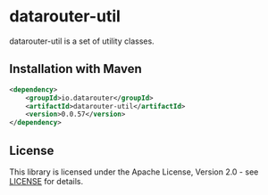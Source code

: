 # datarouter-util

datarouter-util is a set of utility classes.


## Installation with Maven

```xml
<dependency>
	<groupId>io.datarouter</groupId>
	<artifactId>datarouter-util</artifactId>
	<version>0.0.57</version>
</dependency>
```

## License

This library is licensed under the Apache License, Version 2.0 - see [LICENSE](../LICENSE) for details.
